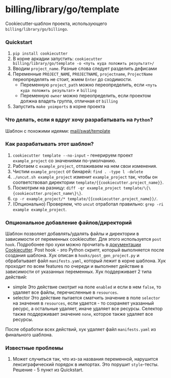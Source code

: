 # billing/library/go/template
Cookiecutter-шаблон проекта, использующего `billing/library/go/billingo`.

### Quickstart
1. `pip install cookiecutter`
2. В корне аркадии запустить: `cookiecutter billing/library/go/template -o <путь куда положить результат>/`
3. Вводим `project_name`. Разные слова следует разделить дефисами
4. Переменные `PROJECT_NAME`, `PROJECTNAME`, `projectname`, `ProjectName` переопределять не стоит, жмем `Enter` до сходимости.
    * Переменную `project_path` можно переопределить, если `<путь куда положить результат>` ≠ `billing`
    * Переменную `owner` можно переопределить, если проектом должна владеть группа, отличная от `billing`
5. Запустить `make yoimports` в корне проекта

### Что делать, если я вдруг хочу разрабатывать на `Python`?
Шаблон с похожими идеями: [mail/swat/template](https://a.yandex-team.ru/arc/trunk/arcadia/mail/swat/template)

### Как разрабатывать этот шаблон?
1. `cookiecutter template --no-input` - генерируем проект `example_project` со значениями по-умолчанию.
2. Работаем с `example_project`, отлаживаем на нем свои изменения.
4. Чистим `example_project` от бинарей: `find . -type l -delete`
5. `./uncut.sh example_project` изменит `example_project` так, чтобы он соответствовал директории
   `template/{{cookiecutter.project_name}}`.
6. Посмотрим на разницу: `diff -qr example_project template/\{\{cookiecutter.project_name\}\}`.
7. `cp -r example_project/* template/{{cookiecutter.project_name}}/`.
8. (Опционально) Проверяем, что `uncut` отработал правильно: `grep -ri example example_project`.


### Опциональное добавление файлов/директорий
Шаблон позволяет добавлять/удалять файлы и директории в зависимости от переменных cookiecutter.
Для этого используется `post hook`. Подробонее про хуки можно прочитать в [документации Cookiecutter](https://cookiecutter.readthedocs.io/en/2.1.1/advanced/hooks.html).
Post hook - это Python скрипт, который выполняется после создания шаблона.
Хук описан в `hooks/post_gen_project.py` и обрабатывает файл `manifests.yaml`, который лежит в корне шаблона.
Хук проходит по всем features по очереди и выполняет действие в зависимости от указанных переменных.
Хук поддерживает 2 типа действий:
- simple
  Это действие смотрит на поле `enabled` и если в нем `false`, то удаляет все файлы, перечисленные в `resources`.
- selector
  Это действие пытается сматчить значение в поле `selector` на значения в `resources`, если удается - то сохраняет указанный ресурс, а остальные удаляет, иначе удаляет все ресурсы.
  Селектор также поддерживает значение `none`, которое также удаляет все ресурсы.

После обработки всех действий, хук удаляет файл `manifests.yaml` из финального шаблона.

### Известные проблемы
1. Может случиться так, что из-за названия переменной, нарушится лексиграфический порядок в импортах. Это порушит `style`-тесты. Решение - 5 пункт из Quickstart.

